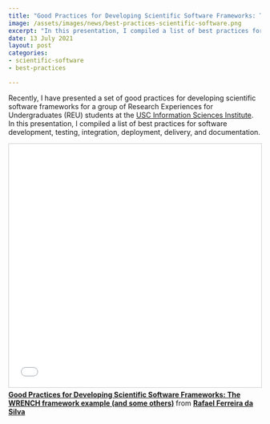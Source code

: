 ```yaml
---
title: "Good Practices for Developing Scientific Software Frameworks: The WRENCH framework example"
image: /assets/images/news/best-practices-scientific-software.png 
excerpt: "In this presentation, I compiled a list of best practices for software development, testing, integration, deployment, delivery, and documentation."
date: 13 July 2021 
layout: post 
categories:
- scientific-software
- best-practices

---
```


Recently, I have presented a set of good practices for developing scientific 
software frameworks for a group of Research Experiences for Undergraduates (REU) 
students at the [USC Information Sciences Institute](https://www.isi.edu). In
this presentation, I compiled a list of best practices for software development,
testing, integration, deployment, delivery, and documentation.

<iframe src="//www.slideshare.net/slideshow/embed_code/key/CrCRdxuAdmTNZ0" width="595" height="485" frameborder="0" marginwidth="0" marginheight="0" scrolling="no" style="border:1px solid #CCC; border-width:1px; margin-bottom:5px; max-width: 100%;" allowfullscreen> </iframe> <div style="margin-bottom:5px"> <strong> <a href="//www.slideshare.net/rafaelsilvajp/good-practices-for-developing-scientific-software-frameworks-the-wrench-framework-example-and-some-others" title="Good Practices for Developing Scientific Software Frameworks: The WRENCH framework example (and some others)" target="_blank">Good Practices for Developing Scientific Software Frameworks: The WRENCH framework example (and some others)</a> </strong> from <strong><a href="https://www.slideshare.net/rafaelsilvajp" target="_blank">Rafael Ferreira da Silva</a></strong> </div>
